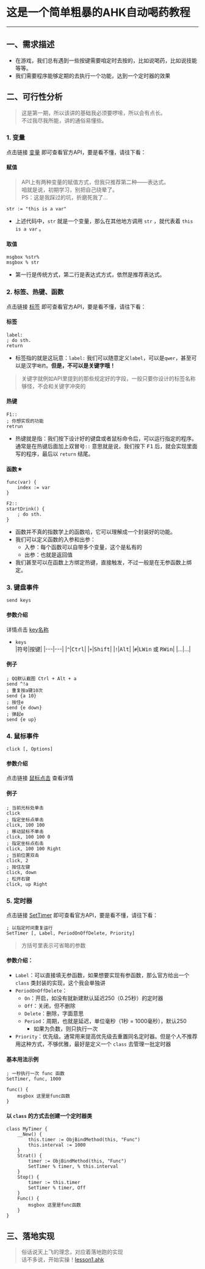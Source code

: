 # 这是一个简单粗暴的AHK自动喝药教程
***
## 一、需求描述
- 在游戏，我们总有遇到一些按键需要咱定时去按的，比如说喝药，比如说技能等等。
- 我们需要程序能够定期的去执行一个功能，达到一个定时器的效果
## 二、可行性分析
>这是第一期，所以该讲的基础我必须要啰嗦，所以会有点长。  
>不过我尽我所能，讲的通俗易懂些。
### 1. 变量
点击链接 [变量](https://orz707.gitee.io/zh-cn/docs/Variables.htm) 即可查看官方API，要是看不懂，请往下看：  
#### 赋值
>API上有两种变量的赋值方式，但我只推荐第二种——表达式。  
>咱就是说，初期学习，别把自己绕晕了。   
>PS：这是我踩过的坑，折磨死我了...
```ahk
str := "this is a var"
```
- 上述代码中，`str` 就是一个变量，那么在其他地方调用 `str` ，就代表着 `this is a var` 。
#### 取值
```ahk
msgbox %str%
msgbox % str
```
- 第一行是传统方式，第二行是表达式方式，依然是推荐表达式。

### 2. 标签、热键、函数
点击链接 [标签](https://orz707.gitee.io/zh-cn/docs/misc/Labels.htm#Functions) 即可查看官方API，要是看不懂，请往下看： 
#### 标签 
```ahk
label:
; do sth.
return
```
- 标签指的就是这玩意：`label:` 我们可以随意定义`label`，可以是`qwer`，甚至可以是汉字`喝药`。**但是，不可以是关键字哦！**
>关键字就例如API里提到的那些规定好的字段，一般只要你设计的标签名称够怪，不会和关键字冲突的
#### 热键
```ahk
F1::
; 你想实现的功能
retrun
```
- 热键就是指：我们按下设计好的键盘或者鼠标命令后，可以运行指定的程序。通常是在热键后面加上双冒号`::`
意思就是说，我们按下 <kbd>F1</kbd> 后，就会实现里面写的程序，最后以 `return` 结尾。
#### 函数★
```ahk
func(var) {
    index := var
}

F2::
startDrink() {
    ; do sth.
}
```
- 函数并不真的指数学上的函数哈，它可以理解成一个封装好的功能。
- 我们可以定义函数的入参和出参：
  - 入参：每个函数可以自带多个变量，这个是私有的
  - 出参：也就是返回值
- 我们甚至可以在函数上方绑定热键，直接触发，不过一般是在无参函数上绑定。

### 3. 键盘事件
```ahk
send keys
```
#### 参数介绍
详情点击 [key名称](https://orz707.gitee.io/zh-cn/docs/commands/Send.htm#keynames)
- `keys`  
  |符号|按键|
  |---|---|
  |`^`|<kbd>Ctrl</kbd>|
  |`+`|<kbd>Shift</kbd>|
  |`!`|<kbd>Alt</kbd>|
  |`#`|<kbd>LWin</kbd> 或 <kbd>RWin</kbd>|
  |...|...|
#### 例子
```ahk
; QQ默认截图 Ctrl + Alt + a
send ^!a
; 重复按a键10次
send {a 10}
; 按住e
send {e down}
; 弹起e
send {e up}
```

### 4. 鼠标事件
```ahk
click [, Options]
```
#### 参数介绍
点击链接 [鼠标点击](https://orz707.gitee.io/zh-cn/docs/commands/Click.htm) 查看详情
#### 例子
```ahk
; 当前光标处单击
click
; 指定坐标点单击
click, 100 100
; 移动鼠标不单击
click, 100 100 0
; 指定坐标点右击
click, 100 100 Right
; 当前位置双击
click, 2
; 按住左键
click, down
; 松开右键
click, up Right
```

### 5. 定时器
点击链接 [SetTimer](https://orz707.gitee.io/zh-cn/docs/commands/SetTimer.htm) 即可查看官方API，要是看不懂，请往下看：  
```ahk
; 以指定时间重复运行
SetTimer [, Label, PeriodOnOffDelete, Priority]
```
>方括号里表示可省略的参数
#### 参数介绍：
  - `Label`：可以直接填无参函数，如果想要实现有参函数，那么官方给出一个 `class` 类封装的实现，这个我会单独讲
  - `PeriodOnOffDelete`：
    - `On`：开启，如没有就新建默认延迟250（0.25秒）的定时器
    - `Off`：关闭，但不删除
    - `Delete`：删除，字面意思
    - `Period`：周期，也就是延迟，单位毫秒（1秒 = 1000毫秒），默认250
      - 如果为负数，则只执行一次
  - `Priority`：优先级。通常用来提高优先级去重置同名定时器。但是个人不推荐用这种方式，不够优雅，最好是定义一个 `class` 去管理一批定时器

#### 基本用法示例
```ahk
; 一秒执行一次 func 函数
SetTimer, func, 1000

func() {
    msgbox 这里是func函数
}
```

#### 以 `class` 的方式去创建一个定时器类
```ahk
class MyTimer {
    __New() {
        this.timer := ObjBindMethod(this, "Func")
        this.interval := 1000
    }
    Strat() {
        timer := ObjBindMethod(this, "Func")
        SetTimer % timer, % this.interval
    }
    Stop() {
        timer := this.timer
        SetTimer % timer, Off
    }
    Func() {
        msgbox 这里是func函数
    }
}
```
## 三、落地实现
>俗话说天上飞的理念，对应着落地跑的实现  
>话不多说，开始实操！[lesson1.ahk](../lesson1.ahk)